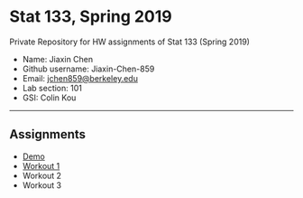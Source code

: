 # Stat 133, Spring 2019

Private Repository for HW assignments of Stat 133 (Spring 2019)

- Name: Jiaxin Chen
- Github username: Jiaxin-Chen-859
- Email: jchen859@berkeley.edu
- Lab section: 101
- GSI: Colin Kou

-----

## Assignments

- [Demo](demo)
- [Workout 1](workout1)
- Workout 2
- Workout 3


